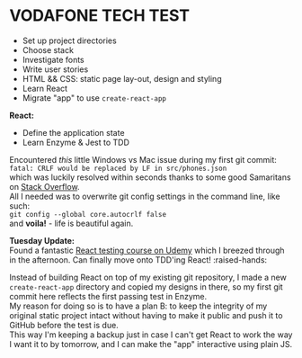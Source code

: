# VODAFONE TECH TEST

- Set up project directories  
- Choose stack   
- Investigate fonts  
- Write user stories  
- HTML && CSS: static page lay-out, design and styling  
- Learn React  
- Migrate "app" to use `create-react-app`  

**React:**  
- Define the application state
- Learn Enzyme & Jest to TDD  



Encountered *this* little Windows vs Mac issue during my first git commit:      
```fatal: CRLF would be replaced by LF in src/phones.json```  
which was luckily resolved within seconds thanks to some good Samaritans on [Stack Overflow](https://stackoverflow.com/questions/20168639/git-commit-get-fatal-error-fatal-crlf-would-be-replaced-by-lf-in).  
All I needed was to overwrite git config settings in the command line, like such:  
```git config --global core.autocrlf false```  
and **voila!** - life is beautiful again.  

**Tuesday Update:**  
Found a fantastic [React testing course on Udemy](https://www.udemy.com/react-testing/) which I breezed through in the afternoon. Can finally move onto TDD'ing React! :raised-hands:
 
Instead of building React on top of my existing git repository, I made a new `create-react-app` directory and copied my designs in there, so my first git commit here reflects the first passing test in Enzyme.  
My reason for doing so is to have a plan B: to keep the integrity of my original static project intact without having to make it public and push it to GitHub before the test is due.  
This way I'm keeping a backup just in case I can't get React to work the way I want it to by tomorrow, and I can make the "app" interactive using plain JS.  

